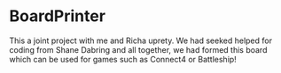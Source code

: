 # BoardPrinter
This a joint project with me and Richa uprety. We had seeked helped for coding from Shane Dabring and all together, we had formed this board which can be used for
games such as Connect4 or Battleship!
